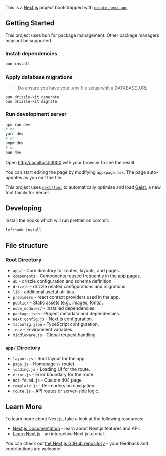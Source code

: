 This is a [Next.js](https://nextjs.org) project bootstrapped with [`create-next-app`](https://nextjs.org/docs/app/api-reference/cli/create-next-app).

## Getting Started
This project uses bun for package management. Other package managers may not be supported.

### Install dependencies
```bash
bun install
```

### Apply database migrations
> Do ensure you have your .env file setup with a DATABASE_URL
```shell
bun drizzle-kit generate
bun drizzle-kit migrate
```

### Run development server
```bash
npm run dev
# or
yarn dev
# or
pnpm dev
# or
bun dev
```

Open [http://localhost:3000](http://localhost:3000) with your browser to see the result.

You can start editing the page by modifying `app/page.tsx`. The page auto-updates as you edit the file.

This project uses [`next/font`](https://nextjs.org/docs/app/building-your-application/optimizing/fonts) to automatically optimize and load [Geist](https://vercel.com/font), a new font family for Vercel.


## Developing
Install the hooks which will run prettier on commit.
```bash
lefthook install
```

## File structure
### Root Directory
- `app/` - Core directory for routes, layouts, and pages.
- `components` - Components reused frequently in the app pages.
- `db` - drizzle configuration and schema definition.
- `drizzle` - drizzle related configurations and migrations.
- `lib` - additional useful utilities.
- `providers` - react context providers used in the app.
- `public/` - Static assets (e.g., images, fonts).
- `node_modules/` - Installed dependencies.
- `package.json` - Project metadata and dependencies.
- `next.config.js` - Next.js configuration.
- `tsconfig.json` - TypeScript configuration.
- `.env` - Environment variables.
- `middleware.js` - Global request handling.

### `app/` Directory
- `layout.js` - Root layout for the app.
- `page.js` - Homepage (`/` route).
- `loading.js` - Loading UI for the route.
- `error.js` - Error boundary for the route.
- `not-found.js` - Custom 404 page.
- `template.js` - Re-renders on navigation.
- `route.js` - API routes or server-side logic.

## Learn More

To learn more about Next.js, take a look at the following resources:

- [Next.js Documentation](https://nextjs.org/docs) - learn about Next.js features and API.
- [Learn Next.js](https://nextjs.org/learn) - an interactive Next.js tutorial.

You can check out [the Next.js GitHub repository](https://github.com/vercel/next.js) - your feedback and contributions are welcome!
